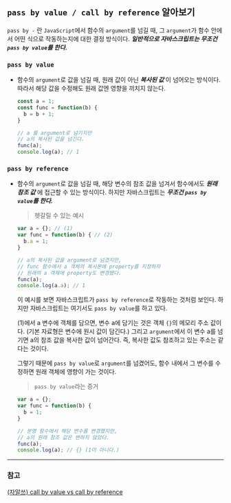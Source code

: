 
## `pass by value / call by reference` 알아보기

`pass by -` 란 `JavaScript`에서 함수의 `argument`를 넘길 때, 그 `argument`가 함수 안에서 어떤 식으로 작동하는지에 대한 결정 방식이다.
***일반적으로 자바스크립트는 무조건 `pass by value`를 한다.***

### `pass by value`


- 함수의 `argument`로 값을 넘길 때, 원래 값이 아닌 ***복사된 값*** 이 넘어오는 방식이다. 따라서 해당 값을 수정해도 원래 값엔 영향을 끼치지 않는다.

    ```js
    const a = 1;
    const func = function(b) {
      b = b + 1;
    }

    // a 를 argument로 넘기지만
    // a의 복사된 값을 넘긴다.
    func(a);
    console.log(a); // 1
    ```

### `pass by reference`

- 함수의 `argument`로 값을 넘길 때, 해당 변수의 참조 값을 넘겨서 함수에서도 ***원래 참조 값*** 에 접근할 수 있는 방식이다. 하지만 자바스크립트는 ***무조건 `pass by value`를 한다.***  

    > 헷갈릴 수 있는 예시

    ```js
    var a = {}; // (1)
    var func = function(b) { // (2)
      b.a = 1;
    }

    // a의 복사된 값을 argument로 넘겼지만,
    // func 함수에서 a 객체의 복사본에 property를 지정하자
    // 원래의 a 객체에 property도 변경됐다.
    func(a);
    console.log(a.a); // 1
    ```

    이 예시를 보면 자바스크립트가 `pass by reference`로 작동하는 것처럼 보인다.
    하지만 자바스크립트는 여기서도 `pass by value`를 하고 있다.  

    (1)에서 a 변수에 객체를 담으면, 변수 a에 담기는 것은 객체 `{}`의 메모리 주소 값이다. (기본 자료형은 변수에 원시 값이 담긴다.) 그리고 `argument`에서 이 변수 a를 넘기면 a의 참조 값을 복사한 값이 넘어간다. 즉, 복사한 값도 참조하고 있는 주소는 같다는 것이다.

    그렇기 때문에 `pass by value`로 `argument`를 넘겼어도, 함수 내에서 그 변수를 수정하면 원래 객체에 영향이 가는 것이다.

    > `pass by value`라는 증거

    ```js
    var a = {};
    var func = function(b) {
      b = 1;
    }

    // 분명 함수에서 해당 변수를 변경했지만,
    // a의 원래 참조 값은 변하지 않았다.
    func(a);
    console.log(a); // {} (1이 아니다.)
    ```

-----------
### 참고
[(자알쓰) call by value vs call by reference](https://blog.perfectacle.com/2017/10/30/js-014-call-by-value-vs-call-by-reference/)
